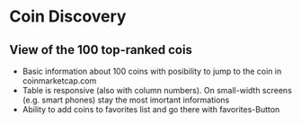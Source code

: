 # Coin Discovery

## View of the 100 top-ranked cois
- Basic information about 100 coins with posibility to jump to the coin in coinmarketcap.com
- Table is responsive (also with column numbers). On small-width screens (e.g. smart phones) stay the most imortant informations
- Ability to add coins to favorites list and go there with favorites-Button
